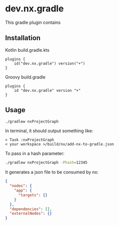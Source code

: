 # dev.nx.gradle

This gradle plugin contains

## Installation

Kotlin
build.gradle.kts

```
plugins {
    id("dev.nx.gradle") version("+")
}
```

Groovy
build.gradle

```
plugins {
    id "dev.nx.gradle" version "+"
}
```

## Usage

```bash
./gradlew nxProjectGraph
```

In terminal, it should output something like:

```
> Task :nxProjectGraph
< your workspace >/build/nx/add-nx-to-gradle.json
```

To pass in a hash parameter:

```bash
./gradlew nxProjectGraph -Phash=12345
```

It generates a json file to be consumed by nx:

```json
{
  "nodes": {
    "app": {
      "targets": {}
    }
  },
  "dependencies": [],
  "externalNodes": {}
}
```
